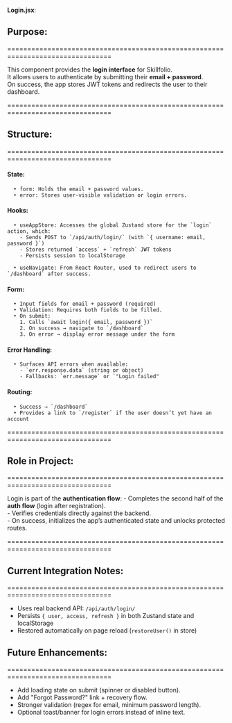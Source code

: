 **Login.jsx**:

  ## Purpose:
  ================================================================================

  This component provides the **login interface** for Skillfolio.  
  It allows users to authenticate by submitting their **email + password**.  
  On success, the app stores JWT tokens and redirects the user to their dashboard. 

  ================================================================================

  ## Structure:
  ================================================================================

  #### State:
      • form: Holds the email + password values.
      • error: Stores user-visible validation or login errors.
  
  #### Hooks:
      • useAppStore: Accesses the global Zustand store for the `login` action, which:
        - Sends POST to `/api/auth/login/` (with `{ username: email, password }`)
        - Stores returned `access` + `refresh` JWT tokens
        - Persists session to localStorage

      • useNavigate: From React Router, used to redirect users to `/dashboard` after success.

  #### Form:
      • Input fields for email + password (required)
      • Validation: Requires both fields to be filled.
      • On submit:
        1. Calls `await login({ email, password })`  
        2. On success → navigate to `/dashboard`  
        3. On error → display error message under the form  

  #### Error Handling:
      • Surfaces API errors when available:
        - `err.response.data` (string or object)  
        - Fallbacks: `err.message` or `"Login failed"

  #### Routing:
      • Success → `/dashboard`  
      • Provides a link to `/register` if the user doesn’t yet have an account  


  ================================================================================

  ## Role in Project:
  ================================================================================

  Login is part of the **authentication flow**:
    - Completes the second half of the **auth flow** (login after registration).  
    - Verifies credentials directly against the backend.  
    - On success, initializes the app’s authenticated state and unlocks protected routes.

  ================================================================================

  ## Current Integration Notes:
  ================================================================================

  - Uses real backend API: `/api/auth/login/`  
  - Persists `{ user, access, refresh }` in both Zustand state and localStorage  
  - Restored automatically on page reload (`restoreUser()` in store)  

  ## Future Enhancements:
  ================================================================================

  
  - Add loading state on submit (spinner or disabled button).
  - Add "Forgot Password?" link + recovery flow.
  - Stronger validation (regex for email, minimum password length). 
  - Optional toast/banner for login errors instead of inline text.  
